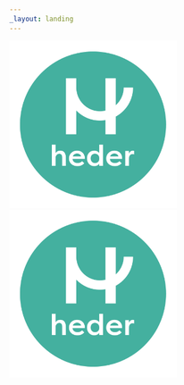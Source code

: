 ```yaml
---
_layout: landing
---
```



<a href="./it_docs/softwareinventaris.md">
    <img src="/images/hederlogo.png" width="300">
</a>

<a href="./it_docs/security/security.md">
    <img src="/images/hederlogo.png" width="300">
</a>
